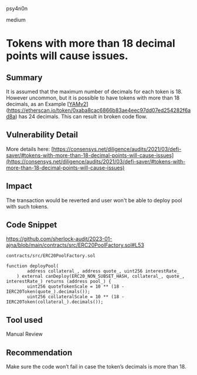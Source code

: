 psy4n0n

medium

# Tokens with more than 18 decimal points will cause issues.

## Summary

It is assumed that the maximum number of decimals for each token is 18. However uncommon, but it is possible to have tokens with more than 18 decimals, as an Example [[YAMv2](https://etherscan.io/token/0xaba8cac6866b83ae4eec97dd07ed254282f6ad8a)](https://etherscan.io/token/0xaba8cac6866b83ae4eec97dd07ed254282f6ad8a) has 24 decimals. This can result in broken code flow.

## Vulnerability Detail

More details here:
[https://consensys.net/diligence/audits/2021/03/defi-saver/#tokens-with-more-than-18-decimal-points-will-cause-issues](https://consensys.net/diligence/audits/2021/03/defi-saver/#tokens-with-more-than-18-decimal-points-will-cause-issues)

## Impact

The transaction would be reverted and user won't be able to deploy pool with such tokens. 

## Code Snippet

https://github.com/sherlock-audit/2023-01-ajna/blob/main/contracts/src/ERC20PoolFactory.sol#L53

`contracts/src/ERC20PoolFactory.sol`

```solidity
function deployPool(
        address collateral_, address quote_, uint256 interestRate_
    ) external canDeploy(ERC20_NON_SUBSET_HASH, collateral_, quote_, interestRate_) returns (address pool_) {
        uint256 quoteTokenScale = 10 ** (18 - IERC20Token(quote_).decimals());
        uint256 collateralScale = 10 ** (18 - IERC20Token(collateral_).decimals());
```

## Tool used

Manual Review


## Recommendation

Make sure the code won’t fail in case the token’s decimals is more than 18.

